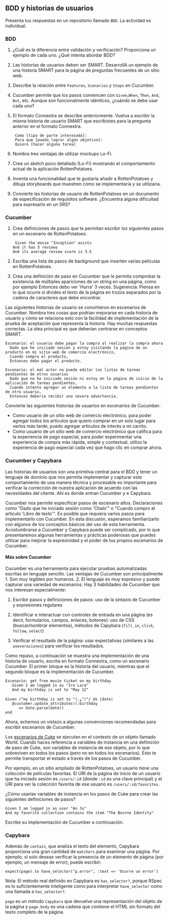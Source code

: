 ## BDD y historias de usuarios

Presenta tus respuestas en un repositorio llamado `BDD`. La actividad es individual.

### BDD

1. ¿Cuál es la diferencia entre validación y verificación? Proporciona un ejemplo de cada uno. ¿Qué intenta abordar BDD?

2. Las historias de usuarios deben ser SMART. DesarrollA un ejemplo de una historia SMART para la página de preguntas
   frecuentes de un sitio web.

3. Describe la relación entre `Features`, `Scenarios` y `Steps` en Cucumber.

4. Cucumber permite que los pasos comiencen con `Given`,`When`, `Then`, `And`, `But`, etc. Aunque son funcionalmente idénticos, ¿cuándo se debe usar cada uno?

5. El formato Connextra se describe anteriormente. Vuelva a escribir la misma historia de usuario SMART que escribistes para la
   pregunta anterior en el formato Connextra.

   ```
    Como [tipo de parte interesada]:
    Para que [pueda lograr algún objetivo]:
    Quiero [hacer alguna tarea]
   ```

6. Nombra tres ventajas de utilizar mockups Lo-Fi.
7. Crea un sketch poco detallado (Lo-Fi) mostrando el comportamiento actual de la aplicación RottenPotatoes.
8. Inventa una funcionalidad que te gustaría añadir a RottenPotatoes y dibuja storyboards que muestren cómo se implementaría y se utilizaría.
9. Convierte las historias de usuario de RottenPotatoes en un documento de especificación de requisitos software. ¿Encuentra alguna dificultad para expresarlo en un SRS?

### Cucumber

1. Crea definiciones de pasos que te permitan escribir los siguientes pasos en un escenario de RottenPotatoes:

   ```
    Given the movie "Inception" exists
   And it has 5 reviews
   And its average review score is 3.5
   ```
2. Escriba una lista de pasos de background que inserten varias películas en RottenPotatoes.
3. Crea una definición de paso en Cucumber que le permita comprobar la existencia de múltiples apariciones de un string en una página, como por ejemplo Entonces debo ver 'Hurra' 3 veces. Sugerencia: Piensa en lo que ocurre si divides el texto de la página
en trozos separados por la cadena de caracteres que debe encontrar.

Las siguientes historias de usuario se convirtieron en escenarios de Cucumber. Nombra tres cosas que podrían mejorarse en 
cada historia de usuario y cómo se relaciona esto con la facilidad de implementación de la prueba de aceptación que 
representa la historia. Hay muchas respuestas correctas. La idea principal es que deberían centrarse en conceptos SMART.

``` 
Escenario: el usuario debe pagar la compra al realizar la compra ahora
  Dado que he iniciado sesión y estoy visitando la página de un producto en mi sitio web de comercio electrónico,
  Cuando compro el producto,
  Entonces debo pagar el producto.
```

```
Escenario: el mal actor no puede editar las listas de tareas pendientes de otros usuarios
  Dado que no he iniciado sesión ni estoy en la página de inicio de la aplicación de tareas pendientes,
  Cuando intento agregar un elemento a la lista de tareas pendientes de otro usuario,
  Entonces debería recibir una severa advertencia.
```

Convierte las siguientes historias de usuarios en escenarios de Cucumber:

- Como usuario de un sitio web de comercio electrónico, para poder agregar todos los artículos que quiero comprar en un solo
  lugar para verlos más tarde, puedo agregar artículos de interés a mi carrito.
- Como usuario de un sitio web de comercio electrónico que califica para la experiencia de pago especial, para poder
  experimentar una experiencia de compra más rápida, simple y contextual, utilizo la experiencia de pago especial cada vez que hago clic en comprar ahora.

### Cucumber y Capybara

Las historias de usuarios son una primitiva central para el BDD y tener un lenguaje de dominio que nos permita implementar y capturar este comportamiento de una manera técnica y procesable es importante para verificar la corrección de nuestra aplicación de acuerdo con las necesidades del cliente. Ahí es donde entran Cucumber y e Capybara.

Cucumber nos permite especificar pasos de escenario altos. Declaraciones como "Dado que he iniciado sesión como 'Chalo'" o 
"Cuando compro el artículo 'Libro de texto'". Es posible que requiera varios pasos para implementarlo con Cucumber. En esta discusión, esperamos familiarizarlo con algunos de los conceptos básicos del uso de esta herramienta. Acostumbrarse a Cucumber y Capybara puede ser complicado, por lo que presentaremos algunas herramientas y prácticas poderosas que puedes utilizar para mejorar la expresividad y el poder de tus propios escenarios de Cucumber.

#### Más sobre Cucumber

Cucumber es una herramienta para ejecutar pruebas automatizadas escritas en lenguaje sencillo. Las ventajas de Cucumber son principalmente 1. Son muy legibles por humanos. 2. El lenguaje es muy expresivo y puede capturar una variedad de escenarios. Hay 3 habilidades de Cucumber que nos interesan especialmente:

1. Escribir pasos y definiciones de pasos: uso de la sintaxis de Cucumber y expresiones regulares

2. Identificar e interactuar con controles de entrada en una página (es decir, formularios, campos, enlaces, botones): uso de CSS (buscar/nombrar elementos), métodos de Capybara (`fill_in`, `click`, `follow`, `select`)

3. Verificar el resultado de la página: usar expectativas (similares a las `aseveraciones`) para verificar los resultados.

Como repaso, a continuación se muestra una implementación de una historia de usuario, escrita en formato Connextra, como un escenario Cucumber. El primer bloque es la historia del usuario, mientras que el segundo bloque es la implementación de Cucumber.

```
Escenario: get free movie ticket on my birthday
   Given I am logged in as "Ire Lara"
   And my birthday is set to "May 12"
```

```
Given /^my birthday is set to "(.⁎")"/ do |date|
   @customer.update_attributes!(:birthday
      => Date.parse(date))
end
```
Ahora, echemos un vistazo a algunas convenciones recomendadas para escribir escenarios de Cucumber.

Los [escenarios de Cuke](https://stackoverflow.com/questions/19812085/how-to-create-a-cuke-step-definition-that-will-test-that-only-certainly-results) se ejecutan en el contexto de un objeto llamado World. Cuando haces referencia a variables de instancia en una definición de paso de Cuke, son variables de instancia de ese objeto, por lo que sobreviven en todos los pasos (pero no en todos los escenarios). Esto te permite transportar el estado a través de los pasos de Cucumber.

Por ejemplo, en un sitio ampliado de RottenPotatoes, un usuario tiene una colección de películas favoritas. El URI de la página de inicio de un usuario que ha iniciado sesión es `/users/:id` (donde `:id` es una clave principal) y el URI para ver la colección favorita de ese usuario es `/users/:id/favorites`.

¿Cómo usarías variables de instancia en los pasos de Cuke para crear las siguientes definiciones de pasos?

```
Given I am logged in as user "An Ju"
And my favorite collection contains the item "The Bourne Identity"
```
Escribe su implementación de Cucumber a continuación.

### Capybara

Además de `contain`, que analiza el texto del elemento, Capybara proporciona una gran cantidad de `matchers` para examinar una página. Por ejemplo, si solo deseas verificar la presencia de un elemento de página (por ejemplo, un mensaje de error), puede escribir:

```
expect(page).to have_selector("p.error", :text => 'Ocurre un error')
```

Nota: El método real definido en Capybara es `has_selector?`, porque RSpec es lo suficientemente inteligente como para interpretar `have_selector` como una llamada a `has_selector?`.

`page` es un método `Capybara` que devuelve una representación del objeto de la página y `page.body` es una cadena que contiene el HTML sin formato del texto completo de la página.

   
